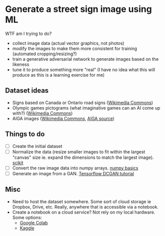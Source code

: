 # Generate a street sign image using ML

WTF am I trying to do?
* collect image data (actual vector graphics, not photos)
* modify the images to make them more consistent for training (automated cropping/resizing?)
* train a generative adversarial network to generate images based on the likeness
* tune it to produce something more "real" (I have no idea what this will produce as this is a learning exercise for me)

## Dataset ideas
* Signs based on Canada or Ontario road signs ([Wikimedia Commons]((https://commons.wikimedia.org/wiki/Category:SVG_road_signs_in_Canada)))
* Olympic games pictograms (what imaginative games can an AI come up with?) ([Wikimedia Commons](https://commons.wikimedia.org/wiki/Category:Olympic_pictograms))
* AIGA images ([Wikimedia Commons](https://commons.wikimedia.org/wiki/AIGA_Images), [AIGA source](https://www.aiga.org/resources/symbol-signs))


## Things to do
- [ ] Create the initial dataset
- [ ] Normalize the data (resize smaller images to fit within the largest "canvas" size ie. expand the dimensions to match the largest image). [scikit](https://scikit-image.org/)
- [ ] Convert the raw image data into numpy arrays. [numpy basics](https://numpy.org/doc/stable/user/basics.creation.html)
- [ ] Generate an image from a GAN. [Tensorflow DCGAN tutorial](https://www.tensorflow.org/tutorials/generative/dcgan)

## Misc
* Need to host the dataset somewhere. Some sort of cloud storage ie Dropbox, Drive, etc. Really, anywhere that is accessible via a notebook. 
* Create a notebook on a cloud service? Not rely on my local hardware. Some options:
  - [Google Colab](https://colab.research.google.com)
  - [Kaggle](https://www.kaggle.com/code)

